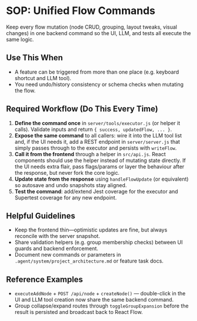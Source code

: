 # SOP: Unified Flow Commands

Keep every flow mutation (node CRUD, grouping, layout tweaks, visual changes) in one backend command so the UI, LLM, and tests all execute the same logic.

## Use This When
- A feature can be triggered from more than one place (e.g. keyboard shortcut and LLM tool).
- You need undo/history consistency or schema checks when mutating the flow.

## Required Workflow (Do This Every Time)
1. **Define the command once** in `server/tools/executor.js` (or helper it calls). Validate inputs and return `{ success, updatedFlow, ... }`.
2. **Expose the same command** to all callers: wire it into the LLM tool list and, if the UI needs it, add a REST endpoint in `server/server.js` that simply passes through to the executor and persists with `writeFlow`.
3. **Call it from the frontend** through a helper in `src/api.js`. React components should use the helper instead of mutating state directly. If the UI needs extra flair, pass flags/params or layer the behaviour after the response, but never fork the core logic.
4. **Update state from the response** using `handleFlowUpdate` (or equivalent) so autosave and undo snapshots stay aligned.
5. **Test the command**: add/extend Jest coverage for the executor and Supertest coverage for any new endpoint.

## Helpful Guidelines
- Keep the frontend thin—optimistic updates are fine, but always reconcile with the server snapshot.
- Share validation helpers (e.g. group membership checks) between UI guards and backend enforcement.
- Document new commands or parameters in `.agent/system/project_architecture.md` or feature task docs.

## Reference Examples
- `executeAddNode` + `POST /api/node` + `createNode()` — double-click in the UI and LLM tool creation now share the same backend command.
- Group collapse/expand routes through `toggleGroupExpansion` before the result is persisted and broadcast back to React Flow.
